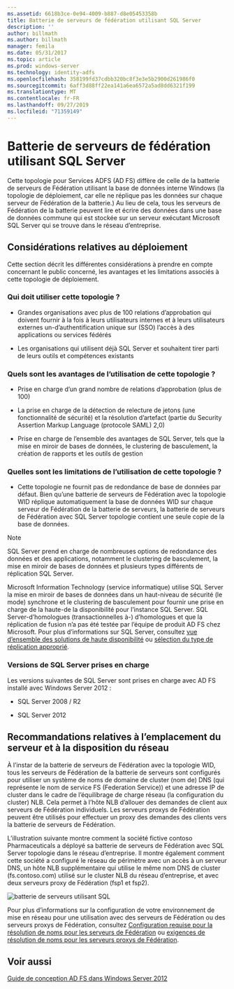 ```yaml
---
ms.assetid: 6618b3ce-0e94-4009-b887-d8e05453358b
title: Batterie de serveurs de fédération utilisant SQL Server
description: ''
author: billmath
ms.author: billmath
manager: femila
ms.date: 05/31/2017
ms.topic: article
ms.prod: windows-server
ms.technology: identity-adfs
ms.openlocfilehash: 358199fd37cdbb320bc8f3e3e5b2900d261986f0
ms.sourcegitcommit: 6aff3d88ff22ea141a6ea6572a5ad8dd6321f199
ms.translationtype: MT
ms.contentlocale: fr-FR
ms.lasthandoff: 09/27/2019
ms.locfileid: "71359149"
---
```

# <a name="federation-server-farm-using-sql-server"></a>Batterie de serveurs de fédération utilisant SQL Server

Cette topologie pour Services ADFS \(AD FS\) diffère de celle de la batterie de serveurs de Fédération utilisant la base de données interne Windows \(la topologie de déploiement, car elle ne réplique pas les données sur chaque serveur de Fédération de la batterie.\) Au lieu de cela, tous les serveurs de Fédération de la batterie peuvent lire et écrire des données dans une base de données commune qui est stockée sur un serveur exécutant Microsoft SQL Server qui se trouve dans le réseau d’entreprise.  
  
## <a name="deployment-considerations"></a>Considérations relatives au déploiement  
Cette section décrit les différentes considérations à prendre en compte concernant le public concerné, les avantages et les limitations associés à cette topologie de déploiement.  
  
### <a name="who-should-use-this-topology"></a>Qui doit utiliser cette topologie ?  
  
-   Grandes organisations avec plus de 100 relations d’approbation qui doivent fournir à la fois à leurs utilisateurs internes et à leurs utilisateurs externes un\-d’authentification unique sur \(SSO\) l’accès à des applications ou services fédérés  
  
-   Les organisations qui utilisent déjà SQL Server et souhaitent tirer parti de leurs outils et compétences existants  
  
### <a name="what-are-the-benefits-of-using-this-topology"></a>Quels sont les avantages de l’utilisation de cette topologie ?  
  
-   Prise en charge d’un grand nombre de relations d’approbation \(plus de 100\)  
  
-   La prise en charge de la détection de relecture de jetons \(une fonctionnalité de sécurité\) et la résolution d’artefact \(partie du Security Assertion Markup Language \(protocole SAML\) 2,0\)  
  
-   Prise en charge de l’ensemble des avantages de SQL Server, tels que la mise en miroir de bases de données, le clustering de basculement, la création de rapports et les outils de gestion  
  
### <a name="what-are-the-limitations-of-using-this-topology"></a>Quelles sont les limitations de l’utilisation de cette topologie ?  
  
-   Cette topologie ne fournit pas de redondance de base de données par défaut. Bien qu’une batterie de serveurs de Fédération avec la topologie WID réplique automatiquement la base de données WID sur chaque serveur de Fédération de la batterie de serveurs, la batterie de serveurs de Fédération avec SQL Server topologie contient une seule copie de la base de données.  
  
> [!NOTE]  
> SQL Server prend en charge de nombreuses options de redondance des données et des applications, notamment le clustering de basculement, la mise en miroir de bases de données et plusieurs types différents de réplication SQL Server.  
  
Microsoft Information Technology \(service informatique\) utilise SQL Server la mise en miroir de bases de données dans un haut\-niveau de sécurité \(le mode\) synchrone et le clustering de basculement pour fournir une prise en charge de la haute\-de la disponibilité pour l’instance SQL Server. SQL Server\-d’homologues \(transactionnelles à\-\) d’homologues et que la réplication de fusion n’a pas été testée par l’équipe de produit AD FS chez Microsoft. Pour plus d’informations sur SQL Server, consultez [vue d’ensemble des solutions de haute disponibilité](https://go.microsoft.com/fwlink/?LinkId=179853) ou [sélection du type de réplication approprié](https://go.microsoft.com/fwlink/?LinkId=214648).  
  
### <a name="supported-sql-server-versions"></a>Versions de SQL Server prises en charge  
Les versions suivantes de SQL Server sont prises en charge avec AD FS installé avec Windows Server 2012 :  
  
-   SQL Server 2008 \/ R2  
  
-   SQL Server 2012  
  
## <a name="server-placement-and-network-layout-recommendations"></a>Recommandations relatives à l’emplacement du serveur et à la disposition du réseau  
À l’instar de la batterie de serveurs de Fédération avec la topologie WID, tous les serveurs de Fédération de la batterie de serveurs sont configurés pour utiliser un système de noms de domaine de cluster \(nom de\) DNS \(qui représente le nom de service FS (Federation Service)\) et une adresse IP de cluster dans le cadre de l’équilibrage de charge réseau \(la configuration du cluster\) NLB. Cela permet à l’hôte NLB d’allouer des demandes de client aux serveurs de Fédération individuels. Les serveurs proxys de Fédération peuvent être utilisés pour effectuer un proxy des demandes des clients vers la batterie de serveurs de Fédération.  
  
L’illustration suivante montre comment la société fictive contoso Pharmaceuticals a déployé sa batterie de serveurs de Fédération avec SQL Server topologie dans le réseau d’entreprise. Il montre également comment cette société a configuré le réseau de périmètre avec un accès à un serveur DNS, un hôte NLB supplémentaire qui utilise le même nom DNS de cluster \(fs.contoso.com\) utilisé sur le cluster NLB du réseau d’entreprise, et avec deux serveurs proxy de Fédération \(fsp1 et fsp2\).  
  
![batterie de serveurs utilisant SQL](media/FarmSQLProxies.gif)  
  
Pour plus d’informations sur la configuration de votre environnement de mise en réseau pour une utilisation avec des serveurs de Fédération ou des serveurs proxys de Fédération, consultez [Configuration requise pour la résolution de noms pour les serveurs de Fédération](Name-Resolution-Requirements-for-Federation-Servers.md) ou [exigences de résolution de noms pour les serveurs proxys de Fédération](Name-Resolution-Requirements-for-Federation-Server-Proxies.md).  
  
## <a name="see-also"></a>Voir aussi
[Guide de conception AD FS dans Windows Server 2012](AD-FS-Design-Guide-in-Windows-Server-2012.md)

